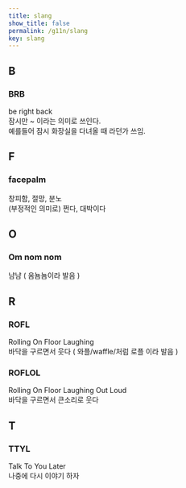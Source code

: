 ```yaml
---
title: slang
show_title: false
permalink: /g11n/slang
key: slang
---
```

## B
### BRB
be right back  
잠시만 ~ 이라는 의미로 쓰인다.  
예를들어 잠시 화장실을 다녀올 때 라던가 쓰임.

## F
### facepalm
창피함, 절망, 분노  
(부정적인 의미로) 쩐다, 대박이다

## O
### Om nom nom
냠냠 ( 옴뇸뇸이라 발음 )

## R
### ROFL
Rolling On Floor Laughing   
바닥을 구르면서 웃다 ( 와플/waffle/처럼 로플 이라 발음 )
### ROFLOL
Rolling On Floor Laughing Out Loud  
바닥을 구르면서 큰소리로 웃다

## T
### TTYL
Talk To You Later  
나중에 다시 이야기 하자
